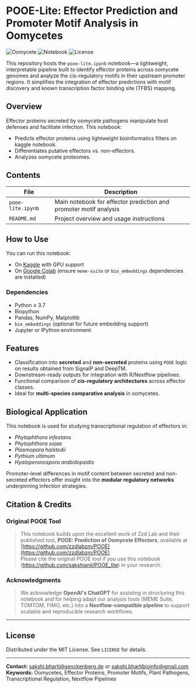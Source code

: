 # POOE-Lite: Effector Prediction and Promoter Motif Analysis in Oomycetes

![Oomycete](https://img.shields.io/badge/Oomycete-Pipeline-blue) ![Notebook](https://img.shields.io/badge/Platform-Kaggle/Colab-orange) ![License](https://img.shields.io/badge/License-MIT-green)

This repository hosts the `pooe-lite.ipynb` notebook—a lightweight, interpretable pipeline built to identify effector proteins across oomycete genomes and analyze the cis-regulatory motifs in their upstream promoter regions. It simplifies the integration of effector predictions with motif discovery and known transcription factor binding site (TFBS) mapping.

## Overview

Effector proteins secreted by oomycete pathogens manipulate host defenses and facilitate infection. This notebook:
- Predicts effector proteins using lightweight bioinformatics filters on kaggle notebook.
- Differentiates putative effectors vs. non-effectors.
- Analyzes oomycete proteomes.

## Contents

| File | Description |
|------|-------------|
| `pooe-lite.ipynb` | Main notebook for effector prediction and promoter motif analysis |
| `README.md` | Project overview and usage instructions |

## How to Use

You can run this notebook:
- On [Kaggle](https://www.kaggle.com) with GPU support
- On [Google Colab](https://colab.research.google.com/) (ensure `meme-suite` or `bio_embeddings` dependencies are installed)

### Dependencies
- Python ≥ 3.7
- Biopython
- Pandas, NumPy, Matplotlib
- `bio_embeddings` (optional for future embedding support)
- Jupyter or IPython environment

## Features
- Classification into **secreted** and **non-secreted** proteins using `POOE` logic on results obtained from SignalP and DeepTM.
- Downstream-ready outputs for integration with R/Nextflow pipelines.
- Functional comparison of **cis-regulatory architectures** across effector classes.
- Ideal for **multi-species comparative analysis** in oomycetes.

## Biological Application
This notebook is used for studying transcriptional regulation of effectors in:
- *Phytophthora infestans*
- *Phytophthora sojae*
- *Plasmopara halstedii*
- *Pythium ultimum*
- *Hyaloperonospora arabidopsidis*

Promoter-level differences in motif content between secreted and non-secreted effectors offer insight into the **modular regulatory networks** underpinning infection strategies.


## Citation & Credits

### Original POOE Tool

> This notebook builds upon the excellent work of Zzd Lab and their published tool, **POOE: Prediction of Oomycete Effectors**, available at  
> [https://github.com/zzdlabzm/POOE](https://github.com/zzdlabzm/POOE)  
> Please cite the original POOE tool if you use this notebook (https://github.com/sakshianil/POOE_lite) in your research.

### Acknowledgments

> We acknowledge **OpenAI's ChatGPT** for assisting in structuring this notebook and for helping adapt our analysis tools (MEME Suite, TOMTOM, FIMO, etc.) into a **Nextflow-compatible pipeline** to support scalable and reproducible research workflows.

---

## License

Distributed under the MIT License. See `LICENSE` for details.

---

**Contact:** sakshi.bharti@senckenberg.de or sakshi.bhartibioinfo@gmail.com  
**Keywords:** Oomycetes, Effector Proteins, Promoter Motifs, Plant Pathogens, Transcriptional Regulation, Nextflow Pipelines

